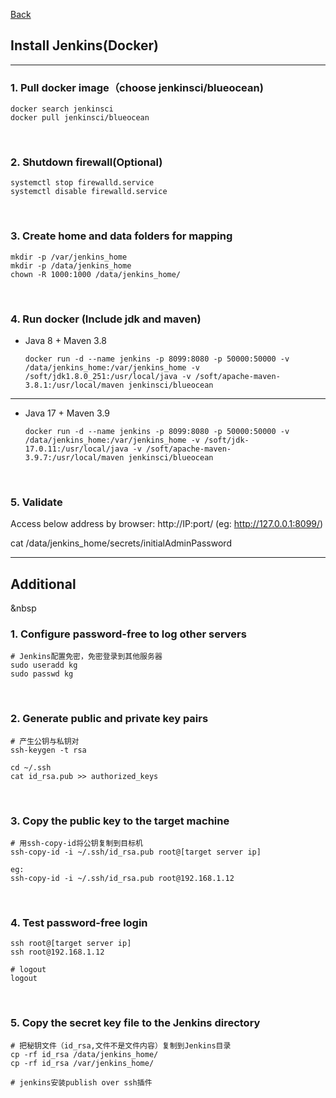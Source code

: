 
[Back](README.md)

## Install Jenkins(Docker)

<hr>

### 1. Pull docker image（choose jenkinsci/blueocean)
```shell
docker search jenkinsci
docker pull jenkinsci/blueocean
```

&nbsp;

### 2. Shutdown firewall(Optional)
```shell
systemctl stop firewalld.service
systemctl disable firewalld.service 
```

&nbsp;

### 3. Create home and data folders for mapping

```shell
mkdir -p /var/jenkins_home
mkdir -p /data/jenkins_home
chown -R 1000:1000 /data/jenkins_home/
```

&nbsp;

### 4. Run docker (Include jdk and maven)

- Java 8 + Maven 3.8
    ```shell
    docker run -d --name jenkins -p 8099:8080 -p 50000:50000 -v /data/jenkins_home:/var/jenkins_home -v /soft/jdk1.8.0_251:/usr/local/java -v /soft/apache-maven-3.8.1:/usr/local/maven jenkinsci/blueocean
    ```

<hr>

- Java 17 + Maven 3.9
    ```shell
    docker run -d --name jenkins -p 8099:8080 -p 50000:50000 -v /data/jenkins_home:/var/jenkins_home -v /soft/jdk-17.0.11:/usr/local/java -v /soft/apache-maven-3.9.7:/usr/local/maven jenkinsci/blueocean
    ```

&nbsp;

### 5. Validate

Access below address by browser:
http://IP:port/
(eg: http://127.0.0.1:8099/)

cat /data/jenkins_home/secrets/initialAdminPassword

<hr>

## Additional
&nbsp

### 1. Configure password-free to log other servers

```
# Jenkins配置免密，免密登录到其他服务器
sudo useradd kg
sudo passwd kg
```

&nbsp;


### 2. Generate public and private key pairs

```shell
# 产生公钥与私钥对
ssh-keygen -t rsa 

cd ~/.ssh
cat id_rsa.pub >> authorized_keys
```
&nbsp;

### 3. Copy the public key to the target machine

```shell
# 用ssh-copy-id将公钥复制到目标机
ssh-copy-id -i ~/.ssh/id_rsa.pub root@[target server ip]

eg:
ssh-copy-id -i ~/.ssh/id_rsa.pub root@192.168.1.12
```
&nbsp;

### 4. Test password-free login

```shell
ssh root@[target server ip]
ssh root@192.168.1.12

# logout
logout
```

&nbsp;

### 5. Copy the secret key file to the Jenkins directory

```shell
# 把秘钥文件（id_rsa,文件不是文件内容）复制到Jenkins目录
cp -rf id_rsa /data/jenkins_home/
cp -rf id_rsa /var/jenkins_home/

# jenkins安装publish over ssh插件
```
